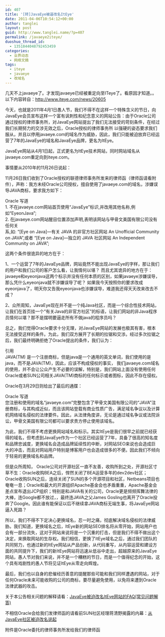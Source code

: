 ```yaml
---
id: 407
title: '[转]JavaEye被逼改名ItEye'
date: 2011-04-06T10:54:12+00:00
author: tanglei
layout: post
guid: http://www.tanglei.name/?p=407
permalink: /javaeye2iteye/
duoshuo_thread_id:
  - 1351844048792453459
categories:
  - 业界动态
  - 网络文摘
tags:
  - iteye
  - javaeye
  - 改域名
---
```

几天不上javaeye了。才发现javaeye已经被重定向至ITeye了。看原因才知道。。以下内容转自：<http://www.iteye.com/news/20605>

今天，也就是2011年4月1日愚人节，我们不得不在这样一个特殊含义的节日，向JavaEye会员宣布这样一个富有讽刺性和纪念意义的网站公告：由于Oracle公司通过授权的律师事务所，对JavaEye网站提出了我们无法接受的苛刻条件，在经过我们长期努力的交涉无效之后，Oracle授权的律师事务所 以强硬的姿态要求我们服从，并且以停用javaeye.com的域名作为威胁，因此，我们只能被迫放弃已经运营了7年的JavaEye的域名和JavaEye品牌，更名为ItEye。

JavaEye网站从4月1日起，正式更名为ItEye技术网站，同时网站域名从javaeye.com重定向到iteye.com。

事情要从2010年的11月26日说起：

11月26日我们收到了Oracle授权的联德律师事务所发来的律师函（律师函请看附件），声称：我方未经Oracle公司授权，擅自使用了javaeye.com的域名，涉嫌误导JAVA商标，要求我方如下：

<div>
  Oracle 写道
</div>

<div>
  1. 不在javaeye.com网站首页使用“JavaEye”标识,并改用其他名称,例如“EyeonJava”;<br /> 2. 在javaeye.com网站醒目位置添加声明,表明该网站与甲骨文美国有限公司没有任何关<br /> 系,如: “[Eye on Java]—有关 JAVA 的非官方社区网站 An Unofficial Community on JAVA”,或者 “[Eye on Java]—独立的 JAVA 社区网站 An Independent Community on JAVA”;
</div>

这两个条件很诡异的地方在于：
  
1、一个运营了7年的JavaEye品牌，网站竟然不能出现JavaEye的字样，那让我们的用户和我们公司的客户怎么看，让我情何以堪？ 而且尤其诡异的地方在于：javaeye和eyeonjava这两个标示并没有任何本质的区别，如果javaeye涉嫌误导，那么凭什么eyeonjava就不涉嫌误导了呢？ 如果我今天按照你的要求改成eyeonjava了，明天你又告我eyeonjava也涉嫌误导，难道我还得天天改来改去不成？

2、众所周知，JavaEye现在并不是一个纯Java社区，而是一个综合性技术网站，让我们在首页挂一个“有关Java的非官方社区”的标语，让我们网站的非Java程序员情何以堪？那不是摆明要逼走所有不做java的程序员吗？

总之，我们觉得Oracle要求十分无理，对JavaEye网站的发展也极其有害，根本无法接受这样的条件。为此，我们双方展开了长期的拉锯和交涉。经过多次拉锯之后，我们最终明确拒绝了Oracle提出的条件，我们认为：

<div>
  引用
</div>

<div>
  JAVA(TM) 是一个注册商标，但是java是一个通用的英文单词，我们使用的是java，而不是JAVA(TM)，因此，应该不构成侵权的事实， 我们javaeye.com域名的使用，并不会让公众产生不必要的误解，特别是，我们网站上面没有使用任何Oracle或者SUN公司相关JAVA(TM)商标的任何标示或者图标，因此不存在侵权。
</div>

Oracle在3月29日则给出了最后的通牒：

<div>
  Oracle 写道
</div>

<div>
  您注册和使用的域名“javaeye.com”完整包含了甲骨文美国有限公司的“JAVA”注册商标，与其构成近似，而且该网站登载有商业性质广告，满足域名争议以及计算机网络域名侵权的法律要件。因此，从法律角度讲，无论是通过域名争议或法院诉讼，甲骨文美国有限公司都可以要求贵方停止使用该域名。
</div>

为此，我们不得不考虑更换网站域名和标示。其实ItEye是我们很早之前就已经获得的域名，但考虑到JavaEye作为一个社区已经运营了7年，具备了很高的知名度和品牌忠诚度，更换域名会造成品牌延续性的中断，对网站SEO来说也会造成巨大的冲击，而且对网站用户特别是博客用户也会造成很多的不便。因此我们不倾向于轻易的更换域名和品牌。

但是众所周知， Oracle公司对开源社区一直不友善，收购所到之处，开源社区寸草不生：Oracle收购BEA之后，悍然关闭了BEA运营多年的dev2dev社区；Oracle收购SUN之后，连续关闭了SUN的多个开源项目和社区，Netbeans项目也奄奄一息；Oracle和最大的开源组织Apache基金会也矛盾重重，Apache基金会差点宣布退出JCP组织；特别是和JAVA有关的公司，Oracle更是频频挥舞法律的大棒，连Google都不放过，，最终连JAVA之父James Gosling也离开了Oracle投奔了Google。因此谁有能保证以后不继续拿JAVA商标无端生事，将JavaEye网站逼入死路？

所以，我们不得不下定决心更换域名，忍一时之痛，彻底解决域名侵权的法律威胁。我们知道，更换域名之后，ItEye新的网站SEO排名将从零开始，网站用户也会有一部分流失，这对于网站来说将是一个沉重的打击，但是我们不得不做出这个决定，来换取网站的生存权。我们相信，更换了ItEye域名之后，通过我们团队的共同努力，也通过新的ItEye网站从产品创新，从代码重写，从内容运营和建设方面的共同提升下，我们的新ItEye网站将迅速从低谷中走出，超越原来的JavaEye网站，愚人节对我们来说，并不是一个糟糕的节日，而是一个值得纪念的开始，这个具有戏剧性的愚人节将见证ItEye从零走向辉煌。

最后，我们也以自身的悲催经历善意的提醒那些可能和我们同样遭遇的网站，对于任何Oracle未来可能收购的公司的商标，要尽量避免使用，以免将来遭到Oracle法律武器的攻击。

关于本公告相关问题的解释请看：<a href="http://www.iteye.com/news/20625" target="_blank">JavaEye被迫改名ItEye网站的FAQ(常见问题解答)</a>
  
不相信Oracle会给我们发律师函的请看前SUN社区经理蒋清野揭露的内幕：<a href="http://www.qyjohn.net/?p=1155" target="_blank">从JavaEye社区被迫改名说起</a>

附件是Oracle委托的律师事务所发给我们的律师函